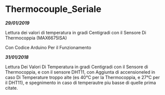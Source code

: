 # Thermocouple_Seriale
***29/01/2019***

Lettura dei valori di temperatura in gradi Centigradi con il Sensore Di Thermocoppia (MAX6675ISA)

Con Codice Arduino Per il Funzionamento

***31/01/2018***

Lettura Dei Valori Di Temperatura in gradi Centigradi con il Sensore di Thermocoppia, e con il sensore DHT11, con Aggiunta di accensioneled in caso Di Temperature troppo alte (es 40°C per la Thermocoppia, e 27°C per il DHT11), e spegnimento in caso di temperautre piu basse di quelle prima citate.
